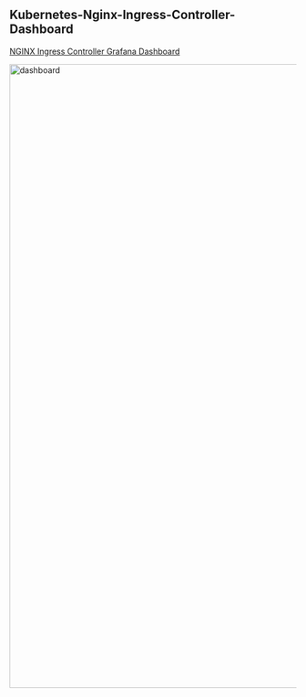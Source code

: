 ## Kubernetes-Nginx-Ingress-Controller-Dashboard
[NGINX Ingress Controller Grafana Dashboard](https://grafana.com/grafana/dashboards/14314-kubernetes-nginx-ingress-controller-nextgen-devops-nirvana/)

<img width="1094" alt="dashboard" src="https://github.com/Saurabhkr952/Observability/assets/32189783/c5710b0e-ce60-48a2-a259-43f3020543a6">
